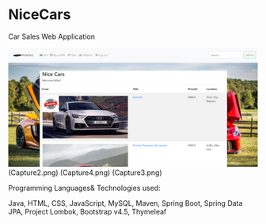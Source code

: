 # NiceCars
Car Sales Web Application

![Home page](Capture.PNG)
(Capture2.png)
(Capture4.png)
(Capture3.png)

Programming Languages& Technologies used:

Java,
HTML, CSS, JavaScript,
MySQL,
Maven,
Spring Boot,
Spring Data JPA,
Project Lombok,
Bootstrap v4.5,
Thymeleaf

